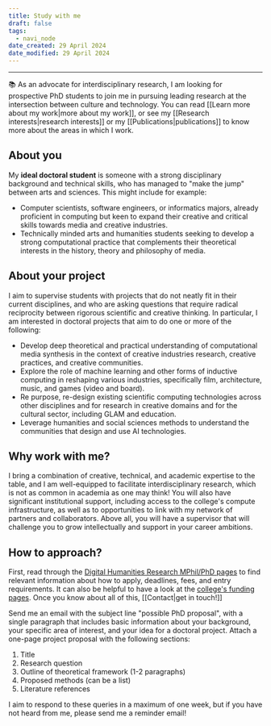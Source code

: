 ```yaml
---
title: Study with me
draft: false
tags:
  - navi_node
date_created: 29 April 2024
date_modified: 29 April 2024
---
```

---

📚 As an advocate for interdisciplinary research, I am looking for prospective PhD students to join me in pursuing leading research at the intersection between culture and technology. You can read [[Learn more about my work|more about my work]], or see my [[Research interests|research interests]] or my [[Publications|publications]] to know more about the areas in which I work.

## About you
My **ideal doctoral student** is someone with a strong disciplinary background and technical skills, who has managed to "make the jump" between arts and sciences. This might include for example:

* Computer scientists, software engineers, or informatics majors, already proficient in computing but keen to expand their creative and critical skills towards media and creative industries.
* Technically minded arts and humanities students seeking to develop a strong computational practice that complements their theoretical interests in the history, theory and philosophy of media.

## About your project 
I aim to supervise students with projects that do not neatly fit in their current disciplines, and who are asking questions that require radical reciprocity between rigorous scientific and creative thinking. In particular, I am interested in doctoral projects that aim to do one or more of the following:

* Develop deep theoretical and practical understanding of computational media synthesis in the context of creative industries research, creative practices, and creative communities.
* Explore the role of machine learning and other forms of inductive computing in reshaping various industries, specifically film, architecture, music, and games (video and board).
* Re purpose, re-design existing scientific computing technologies across other disciplines and for research in creative domains and for the cultural sector, including GLAM and education.
* Leverage humanities and social sciences methods to understand the communities that design and use AI technologies.

## Why work with me?
I bring a combination of creative, technical, and academic expertise to the table, and I am well-equipped to facilitate interdisciplinary research, which is not as common in academia as one may think!
You will also have significant institutional support, including access to the college's compute infrastructure, as well as to opportunities to link with my network of partners and collaborators. Above all, you will have a supervisor that will challenge you to grow intellectually and support in your career ambitions. 

## How to approach?
First, read through the [Digital Humanities Research MPhil/PhD pages](https://www.kcl.ac.uk/study/postgraduate-research/areas/digital-humanities-research-mphil-phd)  to find relevant information about how to apply, deadlines, fees, and entry requirements. It can also be helpful to have a look at the [college's funding pages](https://www.kcl.ac.uk/study/postgraduate-research/funding). Once you know about all of this, [[Contact|get in touch!]] 

Send me an email with the subject line "possible PhD proposal", with a single paragraph that includes basic information about your background, your specific area of interest, and your idea for a doctoral project. Attach a one-page project proposal with the following sections:

1. Title
2. Research question
3. Outline of theoretical framework (1-2 paragraphs)
4. Proposed methods (can be a list)
5. Literature references

I aim to respond to these queries in a maximum of one week, but if you have not heard from me, please send me a reminder email!
